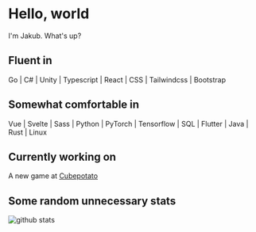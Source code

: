 # Hello, world

I'm Jakub. What's up?

## Fluent in
Go | C# | Unity | Typescript | React | CSS | Tailwindcss | Bootstrap

## Somewhat comfortable in
Vue | Svelte | Sass | Python | PyTorch | Tensorflow | SQL | Flutter | Java | Rust | Linux

## Currently working on
A new game at [Cubepotato](https://cubepotato.eu)





## Some random unnecessary stats

![github stats](https://github-readme-stats.vercel.app/api?username=piratehacker&count_private=true)
